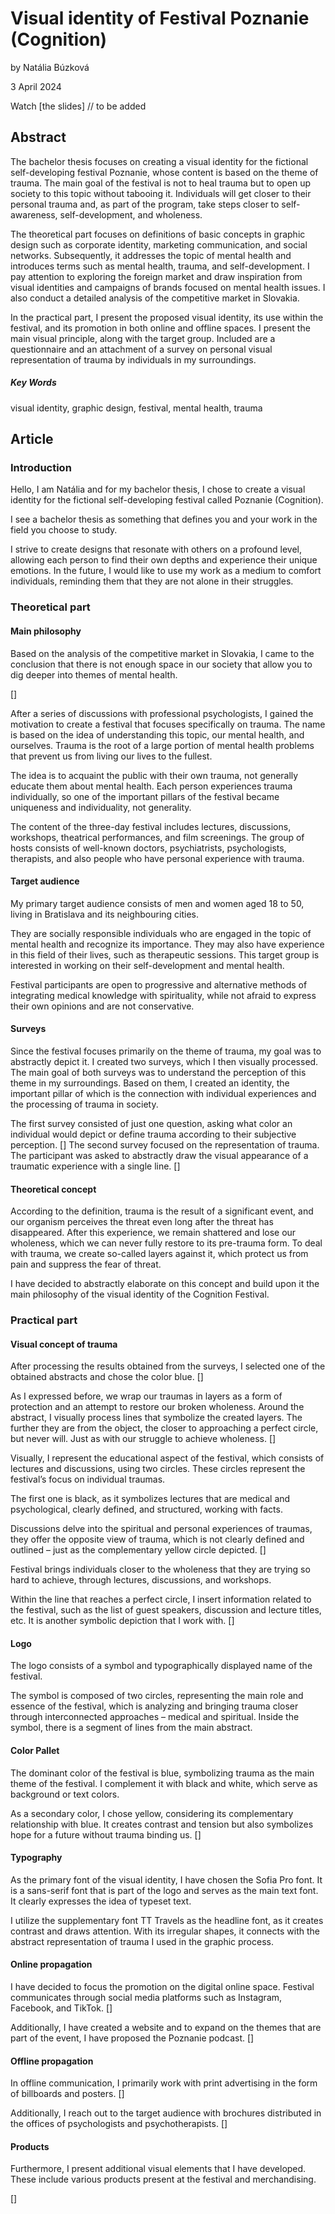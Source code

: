 # Visual identity of Festival Poznanie (Cognition)

by Natália Búzková

3 April 2024

Watch [the slides] // to be added

## Abstract

The bachelor thesis focuses on creating a visual identity for the fictional self-developing festival Poznanie, whose content is based on the theme of trauma. The main goal of the festival is not to heal trauma but to open up society to this topic without tabooing it. Individuals will get closer to their personal trauma and, as part of the program, take steps closer to self-awareness, self-development, and wholeness.

The theoretical part focuses on definitions of basic concepts in graphic design such as corporate identity, marketing communication, and social networks. Subsequently, it addresses the topic of mental health and introduces terms such as mental health, trauma, and self-development. I pay attention to exploring the foreign market and draw inspiration from visual identities and campaigns of brands focused on mental health issues. I also conduct a detailed analysis of the competitive market in Slovakia.

In the practical part, I present the proposed visual identity, its use within the festival, and its promotion in both online and offline spaces. I present the main visual principle, along with the target group. Included are a questionnaire and an attachment of a survey on personal visual representation of trauma by individuals in my surroundings.

##### Key Words
visual identity, graphic design, festival, mental health, trauma

## Article

### Introduction

Hello, I am Natália and for my bachelor thesis, I chose to create a visual identity for the fictional self-developing festival called Poznanie (Cognition). 

I  see a bachelor thesis as something that defines you and your work in the field you choose to study.

I strive to create designs that resonate with others on a profound level, allowing each person to find their own depths and experience their unique emotions. In the future, I would like to use my work as a medium to comfort individuals, reminding them that they are not alone in their struggles. 

### Theoretical part

#### Main philosophy

Based on the analysis of the competitive market in Slovakia, I came to the conclusion that there is not enough space in our society that allow you to dig deeper into themes of mental health. 

[]

After a series of discussions with professional psychologists, I gained the motivation to create a festival that focuses specifically on trauma. 
The name is based on the idea of understanding this topic, our mental health, and ourselves. Trauma is the root of a large portion of mental health problems that prevent us from living our lives to the fullest. 

The idea is to acquaint the public with their own trauma, not generally educate them about mental health. Each person experiences trauma individually, so one of the important pillars of the festival became uniqueness and individuality, not generality. 

The content of the three-day festival includes lectures, discussions, workshops, theatrical performances, and film screenings. The group of hosts consists of well-known doctors, psychiatrists, psychologists, therapists, and also people who have personal experience with trauma. 

#### Target audience

My primary target audience consists of men and women aged 18 to 50, living in Bratislava and its neighbouring cities.

They are socially responsible individuals who are engaged in the topic of mental health and recognize its importance. 
They may also have experience in this field of their lives, such as therapeutic sessions. 
This target group is interested in working on their self-development and mental health. 

Festival participants are open to progressive and alternative methods of integrating medical knowledge with spirituality, while not afraid to express their own opinions and are not conservative. 

#### Surveys

Since the festival focuses primarily on the theme of trauma, my goal was to abstractly depict it. 
I created two surveys, which I then visually processed. The main goal of both surveys was to understand the perception of this theme in my surroundings. Based on them, I created an identity, the important pillar of which is the connection with individual experiences and the processing of trauma in society.  

The first survey consisted of just one question, asking what color an individual would depict or define trauma according to their subjective perception.
[]
The second survey focused on the representation of trauma. The participant was asked to abstractly draw the visual appearance of a traumatic experience with a single line.
[]
#### Theoretical concept

According to the definition, trauma is the result of a significant event, and our organism perceives the threat even long after the threat has disappeared. After this experience, we remain shattered and lose our wholeness, which we can never fully restore to its pre-trauma form. 
To deal with trauma, we create so-called layers against it, which protect us from pain and suppress the fear of threat.

I have decided to abstractly elaborate on this concept and build upon it the main philosophy of the visual identity of the Cognition Festival. 

### Practical part

#### Visual concept of trauma

After processing the results obtained from the surveys, I selected one of the obtained abstracts and chose the color blue.
[]

As I expressed before, we wrap our traumas in layers as a form of protection and an attempt to restore our broken wholeness. Around the abstract, I visually process lines that symbolize the created layers. The further they are from the object, the closer to approaching a perfect circle, but never will.  Just as with our struggle to achieve wholeness.
[]

Visually, I represent the educational aspect of the festival, which consists of lectures and discussions, using two circles.
These circles represent the festival’s focus on individual traumas.

The first one is black, as it symbolizes lectures that are medical and psychological, clearly defined, and structured, working with facts.

Discussions delve into the spiritual and personal experiences of traumas, they offer the opposite view of trauma, which is not clearly defined and outlined – just as the complementary yellow circle depicted. 
[]

Festival brings individuals closer to the wholeness that they are trying so hard to achieve, through lectures, discussions, and workshops.

Within the line that reaches a perfect circle, I insert information related to the festival, such as the list of guest speakers, discussion and lecture titles, etc. 
It is another symbolic depiction that I work with. 
[]

#### Logo

The logo consists of a symbol and typographically displayed name of the festival.

The symbol is composed of two circles, representing the main role and essence of the festival, which is analyzing and bringing trauma closer through interconnected approaches – medical and spiritual.
Inside the symbol, there is a segment of lines from the main abstract.

#### Color Pallet

The dominant color of the festival is blue, symbolizing trauma as the main theme of the festival.
I complement it with black and white, which serve as background or text colors.

As a secondary color, I chose yellow, considering its complementary relationship with blue. It creates contrast and tension but also symbolizes hope for a future without trauma binding us. 
[]

#### Typography

As the primary font of the visual identity, I have chosen the Sofia Pro font.
It is a sans-serif font that is part of the logo and serves as the main text font. 
It clearly expresses the idea of typeset text.

I utilize the supplementary font TT Travels as the headline font, as it creates contrast and draws attention.
With its irregular shapes, it connects with the abstract representation of trauma I used in the graphic process. 

#### Online propagation

I have decided to focus the promotion on the digital online space.
Festival communicates through social media platforms such as Instagram, Facebook, and TikTok.
[]

Additionally, I have created a website and to expand on the themes that are part of the event, I have proposed the Poznanie podcast. 
[]

#### Offline propagation

In offline communication, I primarily work with print advertising in the form of billboards and posters.
[]

Additionally, I reach out to the target audience with brochures distributed in the offices of psychologists and psychotherapists. 
[]

#### Products

Furthermore, I present additional visual elements that I have developed. These include various products present at the festival and merchandising.

[]







